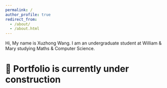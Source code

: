 ```yaml
---
permalink: /
author_profile: true
redirect_from: 
  - /about/
  - /about.html
---
```


Hi, My name is Xuzhong Wang. I am an undergraduate student at William & Mary studying Maths & Computer Science.

:construction: Portfolio is currently under construction 
=====
